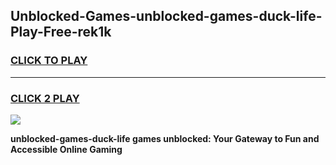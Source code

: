 
## Unblocked-Games-unblocked-games-duck-life-Play-Free-rek1k
<h3>
<a href="https://premium76.site?title=unblocked-games-duck-life&ref=19M">CLICK TO PLAY</a></h3>
<hr>

<h3>
<a href="https://premium76.site?title=unblocked-games-duck-life&ref=19M">CLICK 2 PLAY</a>
  
</h3>

<a href="https://premium76.site?title=unblocked-games-duck-life&ref=19M"><img src="https://clearcache.store/games.png"></a>


**unblocked-games-duck-life games unblocked: Your Gateway to Fun and Accessible Online Gaming**

